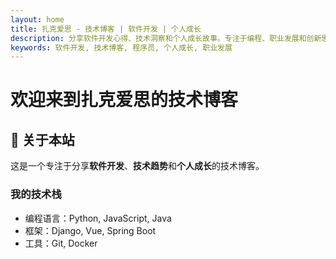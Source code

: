 ```yaml
---
layout: home
title: 扎克爱思 - 技术博客 | 软件开发 | 个人成长
description: 分享软件开发心得、技术洞察和个人成长故事。专注于编程、职业发展和创新思考。
keywords: 软件开发, 技术博客, 程序员, 个人成长, 职业发展
---
```


# 欢迎来到扎克爱思的技术博客

## 🚀 关于本站

这是一个专注于分享**软件开发**、**技术趋势**和**个人成长**的技术博客。

### 我的技术栈
- 编程语言：Python, JavaScript, Java
- 框架：Django, Vue, Spring Boot
- 工具：Git, Docker
